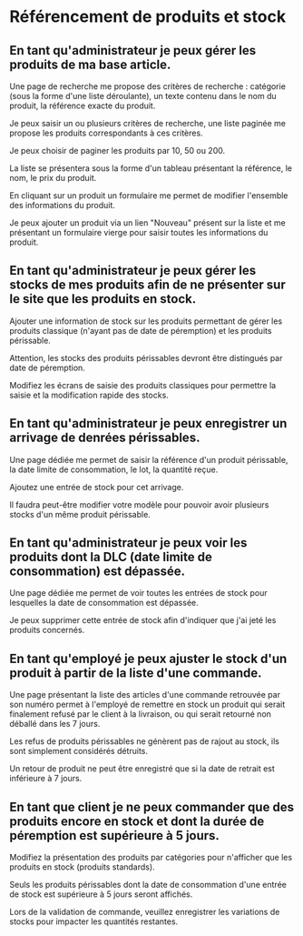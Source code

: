 # Référencement de produits et stock

## En tant qu'administrateur je peux gérer les produits de ma base article.

Une page de recherche me propose des critères de recherche : catégorie (sous la forme d'une liste déroulante), un texte contenu dans le nom du produit, la référence exacte du produit.

Je peux saisir un ou plusieurs critères de recherche, une liste paginée me propose les produits correspondants à ces critères.

Je peux choisir de paginer les produits par 10, 50 ou 200.

La liste se présentera sous la forme d'un tableau présentant la référence, le nom, le prix du produit.

En cliquant sur un produit un formulaire me permet de modifier l'ensemble des informations du produit.

Je peux ajouter un produit via un lien "Nouveau" présent sur la liste et me présentant un formulaire vierge pour saisir toutes les informations du produit.

## En tant qu'administrateur je peux gérer les stocks de mes produits afin de ne présenter sur le site que les produits en stock.

Ajouter une information de stock sur les produits permettant de gérer les produits classique (n'ayant pas de date de péremption) et les produits périssable.

Attention, les stocks des produits périssables devront être distingués par date de péremption.

Modifiez les écrans de saisie des produits classiques pour permettre la saisie et la modification rapide des stocks.

## En tant qu'administrateur je peux enregistrer un arrivage de denrées périssables.

Une page dédiée me permet de saisir la référence d'un produit périssable, la date limite de consommation, le lot, la quantité reçue.

Ajoutez une entrée de stock pour cet arrivage.

Il faudra peut-être modifier votre modèle pour pouvoir avoir plusieurs stocks d'un même produit périssable.

## En tant qu'administrateur je peux voir les produits dont la DLC (date limite de consommation) est dépassée.

Une page dédiée me permet de voir toutes les entrées de stock pour lesquelles la date de consommation est dépassée.

Je peux supprimer cette entrée de stock afin d'indiquer que j'ai jeté les produits concernés.

## En tant qu'employé je peux ajuster le stock d'un produit à partir de la liste d'une commande.

Une page présentant la liste des articles d'une commande retrouvée par son numéro permet à l'employé de remettre en stock un produit qui serait finalement refusé par le client à la livraison, ou qui serait retourné non déballé dans les 7 jours.

Les refus de produits périssables ne génèrent pas de rajout au stock, ils sont simplement considérés détruits.

Un retour de produit ne peut être enregistré que si la date de retrait est inférieure à 7 jours.

## En tant que client je ne peux commander que des produits encore en stock et dont la durée de péremption est supérieure à 5 jours.

Modifiez la présentation des produits par catégories pour n'afficher que les produits en stock (produits standards).

Seuls les produits périssables dont la date de consommation d'une entrée de stock est supérieure à 5 jours seront affichés.

Lors de la validation de commande, veuillez enregistrer les variations de stocks pour impacter les quantités restantes.
